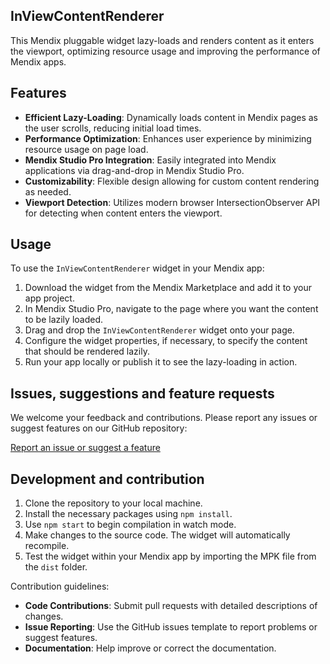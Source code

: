 ## InViewContentRenderer

This Mendix pluggable widget lazy-loads and renders content as it enters the viewport, optimizing resource usage and
improving the performance of Mendix apps.

## Features

-   **Efficient Lazy-Loading**: Dynamically loads content in Mendix pages as the user scrolls, reducing initial load
    times.
-   **Performance Optimization**: Enhances user experience by minimizing resource usage on page load.
-   **Mendix Studio Pro Integration**: Easily integrated into Mendix applications via drag-and-drop in Mendix Studio
    Pro.
-   **Customizability**: Flexible design allowing for custom content rendering as needed.
-   **Viewport Detection**: Utilizes modern browser IntersectionObserver API for detecting when content enters the
    viewport.

## Usage

To use the `InViewContentRenderer` widget in your Mendix app:

1. Download the widget from the Mendix Marketplace and add it to your app project.
2. In Mendix Studio Pro, navigate to the page where you want the content to be lazily loaded.
3. Drag and drop the `InViewContentRenderer` widget onto your page.
4. Configure the widget properties, if necessary, to specify the content that should be rendered lazily.
5. Run your app locally or publish it to see the lazy-loading in action.

## Issues, suggestions and feature requests

We welcome your feedback and contributions. Please report any issues or suggest features on our GitHub repository:

[Report an issue or suggest a feature](https://github.com/your-repo/inview-content-renderer/issues)

## Development and contribution

1. Clone the repository to your local machine.
2. Install the necessary packages using `npm install`.
3. Use `npm start` to begin compilation in watch mode.
4. Make changes to the source code. The widget will automatically recompile.
5. Test the widget within your Mendix app by importing the MPK file from the `dist` folder.

Contribution guidelines:

-   **Code Contributions**: Submit pull requests with detailed descriptions of changes.
-   **Issue Reporting**: Use the GitHub issues template to report problems or suggest features.
-   **Documentation**: Help improve or correct the documentation.
